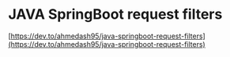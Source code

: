 # JAVA SpringBoot request filters
[https://dev.to/ahmedash95/java-springboot-request-filters](https://dev.to/ahmedash95/java-springboot-request-filters)